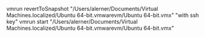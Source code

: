 vmrun revertToSnapshot "/Users/alerner/Documents/Virtual Machines.localized/Ubuntu 64-bit.vmwarevm/Ubuntu 64-bit.vmx" "with ssh key"
vmrun start "/Users/alerner/Documents/Virtual Machines.localized/Ubuntu 64-bit.vmwarevm/Ubuntu 64-bit.vmx"